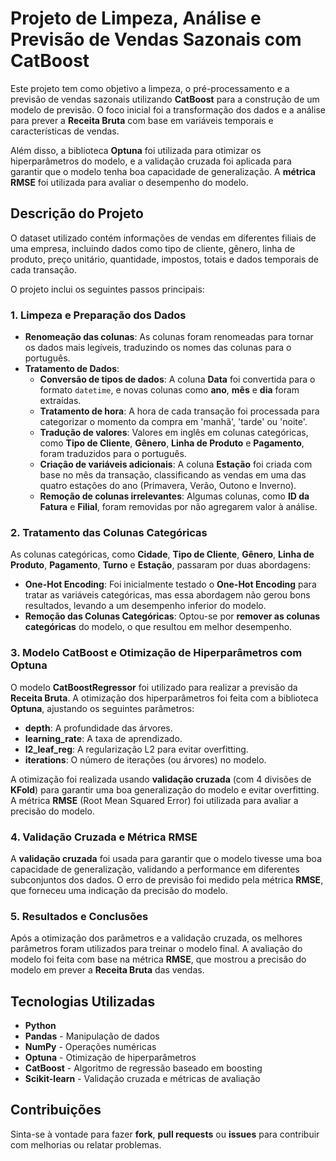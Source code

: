 # Projeto de Limpeza, Análise e Previsão de Vendas Sazonais com CatBoost

Este projeto tem como objetivo a limpeza, o pré-processamento e a previsão de vendas sazonais utilizando **CatBoost** para a construção de um modelo de previsão. O foco inicial foi a transformação dos dados e a análise para prever a **Receita Bruta** com base em variáveis temporais e características de vendas.

Além disso, a biblioteca **Optuna** foi utilizada para otimizar os hiperparâmetros do modelo, e a validação cruzada foi aplicada para garantir que o modelo tenha boa capacidade de generalização. A **métrica RMSE** foi utilizada para avaliar o desempenho do modelo.

## Descrição do Projeto

O dataset utilizado contém informações de vendas em diferentes filiais de uma empresa, incluindo dados como tipo de cliente, gênero, linha de produto, preço unitário, quantidade, impostos, totais e dados temporais de cada transação.

O projeto inclui os seguintes passos principais:

### 1. **Limpeza e Preparação dos Dados**

- **Renomeação das colunas**: As colunas foram renomeadas para tornar os dados mais legíveis, traduzindo os nomes das colunas para o português.
- **Tratamento de Dados**:
    - **Conversão de tipos de dados**: A coluna **Data** foi convertida para o formato `datetime`, e novas colunas como **ano**, **mês** e **dia** foram extraídas.
    - **Tratamento de hora**: A hora de cada transação foi processada para categorizar o momento da compra em 'manhã', 'tarde' ou 'noite'.
    - **Tradução de valores**: Valores em inglês em colunas categóricas, como **Tipo de Cliente**, **Gênero**, **Linha de Produto** e **Pagamento**, foram traduzidos para o português.
    - **Criação de variáveis adicionais**: A coluna **Estação** foi criada com base no mês da transação, classificando as vendas em uma das quatro estações do ano (Primavera, Verão, Outono e Inverno).
    - **Remoção de colunas irrelevantes**: Algumas colunas, como **ID da Fatura** e **Filial**, foram removidas por não agregarem valor à análise.

### 2. **Tratamento das Colunas Categóricas**

As colunas categóricas, como **Cidade**, **Tipo de Cliente**, **Gênero**, **Linha de Produto**, **Pagamento**, **Turno** e **Estação**, passaram por duas abordagens:

- **One-Hot Encoding**: Foi inicialmente testado o **One-Hot Encoding** para tratar as variáveis categóricas, mas essa abordagem não gerou bons resultados, levando a um desempenho inferior do modelo.
- **Remoção das Colunas Categóricas**: Optou-se por **remover as colunas categóricas** do modelo, o que resultou em melhor desempenho.

### 3. **Modelo CatBoost e Otimização de Hiperparâmetros com Optuna**

O modelo **CatBoostRegressor** foi utilizado para realizar a previsão da **Receita Bruta**. A otimização dos hiperparâmetros foi feita com a biblioteca **Optuna**, ajustando os seguintes parâmetros:

- **depth**: A profundidade das árvores.
- **learning_rate**: A taxa de aprendizado.
- **l2_leaf_reg**: A regularização L2 para evitar overfitting.
- **iterations**: O número de iterações (ou árvores) no modelo.

A otimização foi realizada usando **validação cruzada** (com 4 divisões de **KFold**) para garantir uma boa generalização do modelo e evitar overfitting. A métrica **RMSE** (Root Mean Squared Error) foi utilizada para avaliar a precisão do modelo.

### 4. **Validação Cruzada e Métrica RMSE**

A **validação cruzada** foi usada para garantir que o modelo tivesse uma boa capacidade de generalização, validando a performance em diferentes subconjuntos dos dados. O erro de previsão foi medido pela métrica **RMSE**, que forneceu uma indicação da precisão do modelo.

### 5. **Resultados e Conclusões**

Após a otimização dos parâmetros e a validação cruzada, os melhores parâmetros foram utilizados para treinar o modelo final. A avaliação do modelo foi feita com base na métrica **RMSE**, que mostrou a precisão do modelo em prever a **Receita Bruta** das vendas.


## Tecnologias Utilizadas

- **Python**
- **Pandas** - Manipulação de dados
- **NumPy** - Operações numéricas
- **Optuna** - Otimização de hiperparâmetros
- **CatBoost** - Algoritmo de regressão baseado em boosting
- **Scikit-learn** - Validação cruzada e métricas de avaliação

## Contribuições

Sinta-se à vontade para fazer **fork**, **pull requests** ou **issues** para contribuir com melhorias ou relatar problemas.

